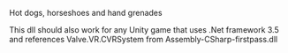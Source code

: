 Hot dogs, horseshoes and hand grenades

This dll should also work for any Unity game that uses .Net framework 3.5 and references Valve.VR.CVRSystem from Assembly-CSharp-firstpass.dll
